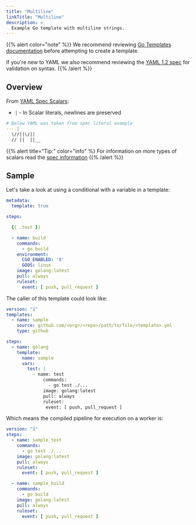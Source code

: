 ```yaml
---
title: "Multiline"
linkTitle: "Multiline"
description: >
  Example Go template with multiline strings.
---
```


{{% alert color="note" %}}
We recommend reviewing [Go Templates documentation](https://golang.org/pkg/text/template/) before attempting to create a template.

If you're new to YAML we also recommend reviewing the [YAML 1.2 spec](https://yaml.org/spec/1.2/spec.html) for validation on syntax.
{{% /alert %}}

## Overview

From [YAML Spec Scalars](https://yaml.org/spec/1.2/spec.html):

* `|` - In Scalar literals, newlines are preserved

```yaml
# Below YAML was taken from spec literal example
--- |
  \//||\/||
  // ||  ||__
```

{{% alert title="Tip:" color="info" %}
For information on more types of scalars read the [spec information](https://yaml.org/spec/1.2/spec.html#id2760844)
{{% /alert %}}

## Sample

Let's take a look at using a conditional with a variable in a template:

```yaml
metadata:
  template: true

steps:

  {{ .test }}

  - name: build
    commands:
      - go build
    environment:
      CGO_ENABLED: '0'
      GOOS: linux
    image: golang:latest
    pull: always
    ruleset:
      event: [ push, pull_request ]
```

The caller of this template could look like:

```yaml
version: "1"
templates:
  - name: sample
    source: github.com/<org>/<repo>/path/to/file/<template>.yml
    type: github

steps:
  - name: golang
    template:  
      name: sample
      vars:
        test: |
          - name: test
              commands:
                - go test ./...
              image: golang:latest
              pull: always
              ruleset:
               event: [ push, pull_request ]
```

Which means the compiled pipeline for execution on a worker is:

```yaml
version: "1"
steps:
  - name: sample_test
    commands:
      - go test ./...
    image: golang:latest
    pull: always
    ruleset:
      event: [ push, pull_request ]

  - name: sample_build
    commands:
      - go build
    image: golang:latest
    pull: always
    ruleset:
      event: [ push, pull_request ]
```

